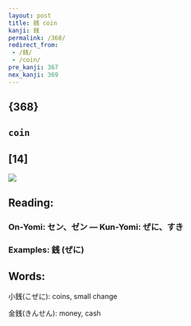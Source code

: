 ```yaml
---
layout: post
title: 銭 coin
kanji: 銭
permalink: /368/
redirect_from:
 - /銭/
 - /coin/
pre_kanji: 367
nex_kanji: 369
---
```


## {368}

## `coin`

## [14]

<div class="stroke"><img src="E98AAD.png" /></div>

## Reading:

### On-Yomi: セン、ゼン &mdash; Kun-Yomi: ぜに、すき

### Examples: 銭 (ぜに)

## Words:

小銭(こぜに): coins, small change

金銭(きんせん): money, cash
